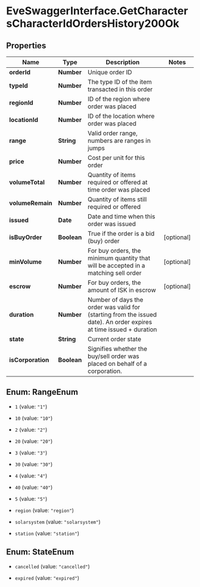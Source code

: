 # EveSwaggerInterface.GetCharactersCharacterIdOrdersHistory200Ok

## Properties
Name | Type | Description | Notes
------------ | ------------- | ------------- | -------------
**orderId** | **Number** | Unique order ID | 
**typeId** | **Number** | The type ID of the item transacted in this order | 
**regionId** | **Number** | ID of the region where order was placed | 
**locationId** | **Number** | ID of the location where order was placed | 
**range** | **String** | Valid order range, numbers are ranges in jumps | 
**price** | **Number** | Cost per unit for this order | 
**volumeTotal** | **Number** | Quantity of items required or offered at time order was placed | 
**volumeRemain** | **Number** | Quantity of items still required or offered | 
**issued** | **Date** | Date and time when this order was issued | 
**isBuyOrder** | **Boolean** | True if the order is a bid (buy) order | [optional] 
**minVolume** | **Number** | For buy orders, the minimum quantity that will be accepted in a matching sell order | [optional] 
**escrow** | **Number** | For buy orders, the amount of ISK in escrow | [optional] 
**duration** | **Number** | Number of days the order was valid for (starting from the issued date). An order expires at time issued + duration | 
**state** | **String** | Current order state | 
**isCorporation** | **Boolean** | Signifies whether the buy/sell order was placed on behalf of a corporation. | 


<a name="RangeEnum"></a>
## Enum: RangeEnum


* `1` (value: `"1"`)

* `10` (value: `"10"`)

* `2` (value: `"2"`)

* `20` (value: `"20"`)

* `3` (value: `"3"`)

* `30` (value: `"30"`)

* `4` (value: `"4"`)

* `40` (value: `"40"`)

* `5` (value: `"5"`)

* `region` (value: `"region"`)

* `solarsystem` (value: `"solarsystem"`)

* `station` (value: `"station"`)




<a name="StateEnum"></a>
## Enum: StateEnum


* `cancelled` (value: `"cancelled"`)

* `expired` (value: `"expired"`)




